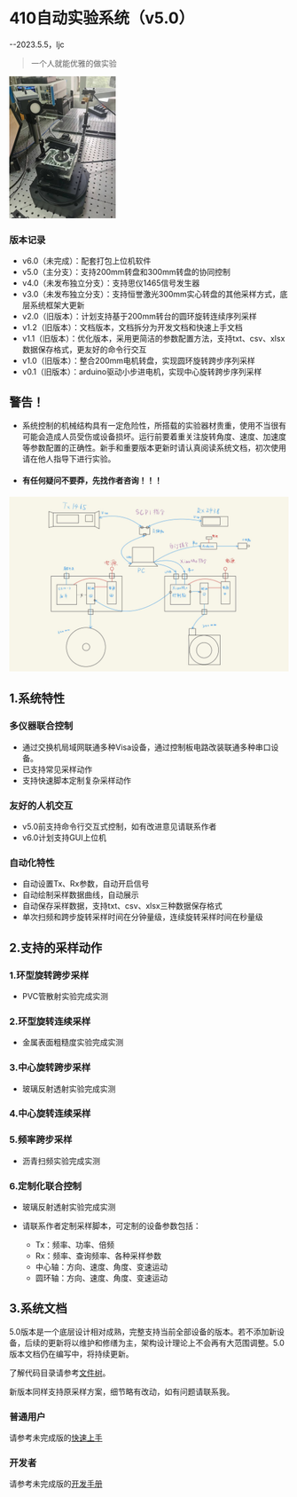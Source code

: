 # 410自动实验系统（v5.0）

--2023.5.5，ljc

> 一个人就能优雅的做实验

<img src="./doc/img/readme.jpg" alt="readme" style="zoom:25%;" />

### 版本记录

* v6.0（未完成）：配套打包上位机软件
* v5.0（主分支）：支持200mm转盘和300mm转盘的协同控制
* v4.0（未发布独立分支）：支持思仪1465信号发生器
* v3.0（未发布独立分支）：支持恒誉激光300mm实心转盘的其他采样方式，底层系统框架大更新
* v2.0（旧版本）：计划支持基于200mm转台的圆环旋转连续序列采样
* v1.2（旧版本）：文档版本，文档拆分为开发文档和快速上手文档
* v1.1（旧版本）：优化版本，采用更简洁的参数配置方法，支持txt、csv、xlsx数据保存格式，更友好的命令行交互
* v1.0（旧版本）：整合200mm电机转盘，实现圆环旋转跨步序列采样
* v0.1（旧版本）：arduino驱动小步进电机，实现中心旋转跨步序列采样

## 警告！

* 系统控制的机械结构具有一定危险性，所搭载的实验器材贵重，使用不当很有可能会造成人员受伤或设备损坏。运行前要着重关注旋转角度、速度、加速度等参数配置的正确性。新手和重要版本更新时请认真阅读系统文档，初次使用请在他人指导下进行实验。
* #### 有任何疑问不要莽，先找作者咨询！！！

#### 	![tot_pic_new](./doc/img/tot_pic_new.jpeg)

## 1.系统特性

### 多仪器联合控制

* 通过交换机局域网联通多种Visa设备，通过控制板电路改装联通多种串口设备。
* 已支持常见采样动作
* 支持快速脚本定制复杂采样动作

### 友好的人机交互

* v5.0前支持命令行交互式控制，如有改进意见请联系作者
* v6.0计划支持GUI上位机

### 自动化特性

* 自动设置Tx、Rx参数，自动开启信号
* 自动绘制采样数据曲线，自动展示
* 自动保存采样数据，支持txt、csv、xlsx三种数据保存格式
* 单次扫频和跨步旋转采样时间在分钟量级，连续旋转采样时间在秒量级

## 2.支持的采样动作

### 1.环型旋转跨步采样

* PVC管散射实验完成实测

### 2.环型旋转连续采样

* 金属表面粗糙度实验完成实测

### 3.中心旋转跨步采样

* 玻璃反射透射实验完成实测

### 4.中心旋转连续采样

### 5.频率跨步采样

* 沥青扫频实验完成实测

### 6.定制化联合控制

* 玻璃反射透射实验完成实测

* 请联系作者定制采样脚本，可定制的设备参数包括：
  * Tx：频率、功率、倍频
  * Rx：频率、查询频率、各种采样参数
  * 中心轴：方向、速度、角度、变速运动
  * 圆环轴：方向、速度、角度、变速运动

## 3.系统文档

5.0版本是一个底层设计相对成熟，完整支持当前全部设备的版本。若不添加新设备，后续的更新将以维护和修缮为主，架构设计理论上不会再有大范围调整。5.0版本文档仍在编写中，将持续更新。

了解代码目录请参考[文件树](./doc/Development.md#31%E6%96%87%E4%BB%B6%E6%A0%91)。

新版本同样支持原采样方案，细节略有改动，如有问题请联系我。

### 普通用户

请参考未完成版的[快速上手](./doc/QuickStart.md)

### 开发者

请参考未完成版的[开发手册](./doc/Development.md)



